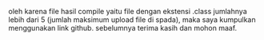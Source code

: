 oleh karena file hasil compile yaitu file dengan ekstensi .class jumlahnya lebih dari 5 (jumlah maksimum upload file di spada), maka saya kumpulkan menggunakan link github. sebelumnya terima kasih dan mohon maaf.
